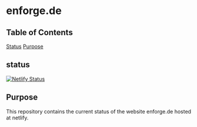 # enforge.de

## Table of Contents

[Status](#status)
[Purpose](#purpose)


<a name="status"/>

## status

[![Netlify Status](https://api.netlify.com/api/v1/badges/b29dfe53-c3f4-4d65-8d49-865b74e6cb1f/deploy-status)](https://app.netlify.com/sites/enforge/deploys)


<a name="purpose"/>

## Purpose

This repository contains the current status of the website enforge.de hosted at netlify.
